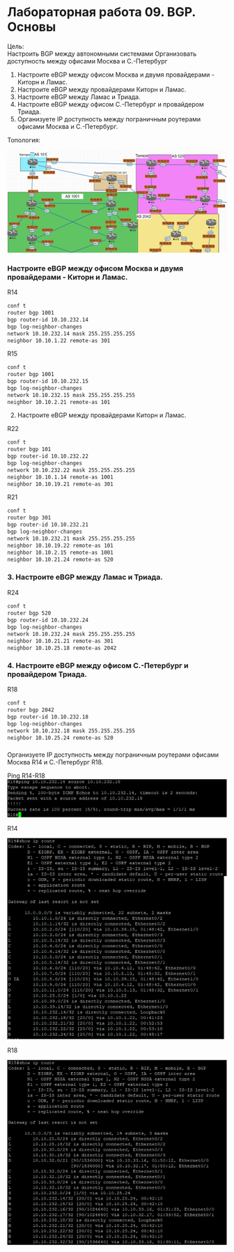 
# Лабораторная работа 09. BGP. Основы

Цель:<br/>
Настроить BGP между автономными системами
Организовать доступность между офисами Москва и С.-Петербург

1. Настроите eBGP между офисом Москва и двумя провайдерами - Киторн и Ламас.
2. Настроите eBGP между провайдерами Киторн и Ламас.
3. Настроите eBGP между Ламас и Триада.
4. Настроите eBGP между офисом С.-Петербург и провайдером Триада.
5. Организуете IP доступность между пограничным роутерами офисами Москва и С.-Петербург.


Топология:

![Топология](scrn/Топология.png)

### Настроите eBGP между офисом Москва и двумя провайдерами - Киторн и Ламас.



R14 

```
conf t
router bgp 1001
bgp router-id 10.10.232.14
bgp log-neighbor-changes
network 10.10.232.14 mask 255.255.255.255
neighbor 10.10.1.22 remote-as 301
```

R15

```
conf t
router bgp 1001
bgp router-id 10.10.232.15
bgp log-neighbor-changes
network 10.10.232.15 mask 255.255.255.255
neighbor 10.10.2.21 remote-as 101

```
2. Настроите eBGP между провайдерами Киторн и Ламас.

R22
```
conf t
router bgp 101
bgp router-id 10.10.232.22
bgp log-neighbor-changes
network 10.10.232.22 mask 255.255.255.255
neighbor 10.10.1.14 remote-as 1001
neighbor 10.10.19.21 remote-as 301
```

R21
```
conf t
router bgp 301
bgp router-id 10.10.232.21
bgp log-neighbor-changes
network 10.10.232.21 mask 255.255.255.255
neighbor 10.10.19.22 remote-as 101
neighbor 10.10.2.15 remote-as 1001
neighbor 10.10.21.24 remote-as 520
```

### 3. Настроите eBGP между Ламас и Триада.

R24

```
conf t
router bgp 520
bgp router-id 10.10.232.24
bgp log-neighbor-changes
network 10.10.232.24 mask 255.255.255.255
neighbor 10.10.21.21 remote-as 301
neighbor 10.10.25.18 remote-as 2042
```

### 4. Настроите eBGP между офисом С.-Петербург и провайдером Триада.

R18
```
conf t
router bgp 2042
bgp router-id 10.10.232.18
bgp log-neighbor-changes
network 10.10.232.18 mask 255.255.255.255
neighbor 10.10.25.24 remote-as 520
```

### 
Организуете IP доступность между пограничным роутерами офисами Москва R14 и С.-Петербург R18.

 Ping R14-R18
![Проверка](scrn/ПроверкаR14%20c%20R18.png)

R14

![R14](scrn/R14.png)

R18

![R18](scrn/R18.png)

